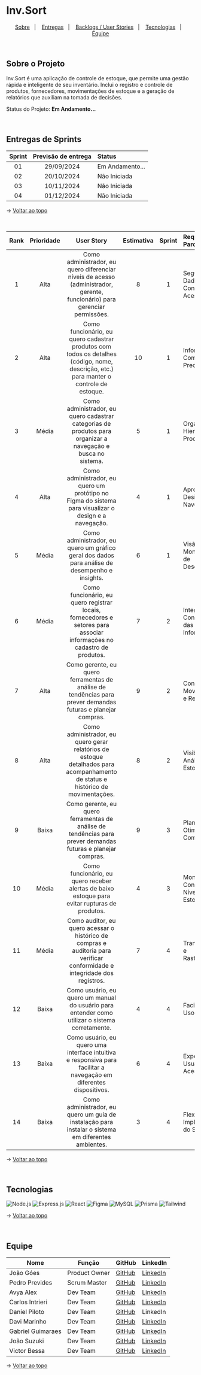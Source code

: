 <span id="top">

# Inv.Sort

<p align="center">
    <a href="#about">Sobre</a>  &nbsp |&nbsp &nbsp  
    <a href="#entrega">Entregas</a>  &nbsp |&nbsp &nbsp  
    <a href="#backlog">Backlogs / User Stories</a> &nbsp |&nbsp &nbsp  
    <a href="#tech">Tecnologias</a>  &nbsp |&nbsp &nbsp 
    <a href="#team">Equipe</a>
</p>

<br />
   
<span id="about">

## Sobre o Projeto

Inv.Sort é uma aplicação de controle de estoque, que permite uma gestão rápida e inteligente de seu inventário. Inclui o registro e controle de produtos, fornecedores, movimentações de estoque e a geração de relatórios que auxiliam na tomada de decisões.

Status do Projeto: **Em Andamento...**

<br />

<span id="entrega">

## Entregas de Sprints

| Sprint | Previsão de entrega | Status |
|:--:|:----------:|:-------------------|
| 01 | 29/09/2024 | Em Andamento... |
| 02 | 20/10/2024 | Não Iniciada |
| 03 | 10/11/2024 | Não Iniciada |
| 04 | 01/12/2024 | Não Iniciada |

→ [Voltar ao topo](#top)

<br />

<span id="backlog">

| Rank | Prioridade | User Story | Estimativa | Sprint | Requisitos do Parceiro |
|:----:|:----------:|:----------:|:----------:|:------:|:-----------------------|
| 1 | Alta | Como administrador, eu quero diferenciar níveis de acesso (administrador, gerente, funcionário) para gerenciar permissões. | 8 | 1 | Segurança de Dados, Controle de Acessos |
| 2 | Alta | Como funcionário, eu quero cadastrar produtos com todos os detalhes (código, nome, descrição, etc.) para manter o controle de estoque. | 10 | 1 | Informações Completas e Precisas |
| 3 | Média | Como administrador, eu quero cadastrar categorias de produtos para organizar a navegação e busca no sistema. | 5 | 1 | Organização Hierárquica dos Produtos |
| 4 | Alta | Como administrador, eu quero um protótipo no Figma do sistema para visualizar o design e a navegação. | 4 | 1 | Aprovação do Design e Navegabilidade |
| 5 | Média | Como administrador, eu quero um gráfico geral dos dados para análise de desempenho e insights. | 6 | 1 | Visão Geral e Monitoramento de Desempenho |
| 6 | Média | Como funcionário, eu quero registrar locais, fornecedores e setores para associar informações no cadastro de produtos. | 7 | 2 | Integridade e Consistência das Informações |
| 7 | Alta | Como gerente, eu quero ferramentas de análise de tendências para prever demandas futuras e planejar compras. | 9 | 2 | Controle de Movimentações e Responsável |
| 8 | Alta | Como administrador, eu quero gerar relatórios de estoque detalhados para acompanhamento de status e histórico de movimentações. | 8 | 2 | Visibilidade e Análise de Estoque |
| 9 | Baixa | Como gerente, eu quero ferramentas de análise de tendências para prever demandas futuras e planejar compras. | 9 | 3 | Planejamento e Otimização de Compras |
| 10 | Média | Como funcionário, eu quero receber alertas de baixo estoque para evitar rupturas de produtos. | 4 | 3 | Monitoramento Contínuo do Nível de Estoque |
| 11 | Média | Como auditor, eu quero acessar o histórico de compras e auditoria para verificar conformidade e integridade dos registros. | 7 | 4 | Transparência e Rastreabilidade |
| 12 | Baixa | Como usuário, eu quero um manual do usuário para entender como utilizar o sistema corretamente. | 4 | 4 | Facilitação do Uso |
| 13 | Baixa | Como usuário, eu quero uma interface intuitiva e responsiva para facilitar a navegação em diferentes dispositivos. | 6 | 4 | Experiência do Usuário e Acessibilidade |
| 14 | Baixa | Como administrador, eu quero um guia de instalação para instalar o sistema em diferentes ambientes. | 3 | 4 | Flexibilidade na Implementação do Sistema |

→ [Voltar ao topo](#top)

<br />

<span id="tech">

## Tecnologias

<img src="https://img.shields.io/badge/Node.js-43853D?style=for-the-badge&logo=node.js&logoColor=white" alt="Node.js" />
<img src="https://img.shields.io/badge/Express.js-404D59?style=for-the-badge" alt="Express.js" />
<img src="https://img.shields.io/badge/React-20232A?style=for-the-badge&logo=react&logoColor=61DAFB" alt="React" />
<img src="https://img.shields.io/badge/Figma-F24E1E?style=for-the-badge&logo=figma&logoColor=white" alt="Figma" />
<img src="https://img.shields.io/badge/MySQL-005C84?style=for-the-badge&logo=mysql&logoColor=white" alt="MySQL" />
<img src="https://img.shields.io/badge/Prisma-3982CE?style=for-the-badge&logo=Prisma&logoColor=white" alt="Prisma" />
<img src="https://img.shields.io/badge/Tailwind_CSS-38B2AC?style=for-the-badge&logo=tailwind-css&logoColor=white" alt="Tailwind" />

<br />

→ [Voltar ao topo](#top)

<br />

<span id="team">

## Equipe

|Nome|Função|GitHub|LinkedIn|
|----|------|------|--------|
| João Góes | Product Owner | [GitHub](https://github.com/MagNumGomes) | [LinkedIn](www.linkedin.com/in/joão-vítor-góes-b82b63302) |
| Pedro Prevides | Scrum Master | [GitHub](https://github.com/GalaxyBurst) | [LinkedIn](https://www.linkedin.com/in/pedro-prevides-87a0b71a8/) |
| Avya Alex | Dev Team | [GitHub](https://github.com/AvyaAquino) | [LinkedIn](https://www.linkedin.com/in/avya-candido-598b5228a/) |
| Carlos Intrieri | Dev Team | [GitHub](https://github.com/carlosintrieri) | [LinkedIn](https://www.linkedin.com/in/carlosintrieri) |
| Daniel Piloto | Dev Team | [GitHub](https://github.com/danprsp) | LinkedIn |
| Davi Marinho | Dev Team | [GitHub](https://github.com/DMBMz) | [LinkedIn](https://www.linkedin.com/in/davi-miguel-a90821214/)|
| Gabriel Guimaraes | Dev Team | [GitHub](https://github.com/gabrielbguimaraes) | [LinkedIn](https://www.linkedin.com/in/gabriel-g-854017138?utm_source=share&utm_campaign=share_via&utm_content=profile&utm_medium=android_app) |
| João Suzuki | Dev Team | [GitHub](https://github.com/joaosuzuki98) | [LinkedIn](https://www.linkedin.com/in/jo%C3%A3o-suzuki-6a2b02192/) |
| Victor Bessa | Dev Team | [GitHub](https://github.com/victordanielrb) | [LinkedIn](https://www.linkedin.com/in/victor-daniel-ramos-bessa-1436a3215/) |

→ [Voltar ao topo](#top)

